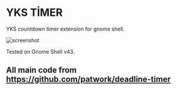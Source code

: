 # YKS TİMER

YKS countdown timer extension for gnome shell.

![screenshot](https://raw.githubusercontent.com/ysfsvm/yks-timer/master/screenshot.png)

Tested on Gnome Shell v43.

## All main code from https://github.com/patwork/deadline-timer